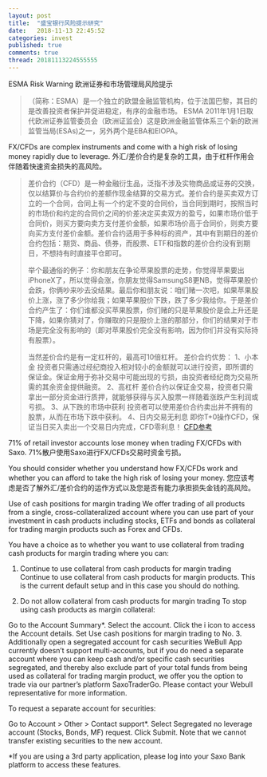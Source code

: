 ```yaml
---
layout: post
title:  "盛宝银行风险提示研究"
date:   2018-11-13 22:45:52
categories: invest
published: true
comments: true
thread: 20181113224555555
---
```

ESMA Risk Warning
欧洲证券和市场管理局风险提示
> （简称：ESMA）是一个独立的欧盟金融监管机构，位于法国巴黎，其目的是改善投资者保护并促进稳定，有序的金融市场。 ESMA 2011年1月1日取代欧洲证券监管委员会（欧洲证监会）这是欧洲金融监管体系三个新的欧洲监管当局(ESAs)之一，另外两个是EBA和EIOPA。

FX/CFDs are complex instruments and come with a high risk of losing money rapidly due to leverage.
外汇/差价合约是复杂的工具，由于杠杆作用会伴随着快速资金损失的高风险。
> 差价合约（CFD）是一种金融衍生品，泛指不涉及实物商品或证券的交换，仅以结算价与合约价的差额作现金结算的交易方式。差价合约是买卖双方订立的一个合同，合同上有一个约定不变的合同价，当合同到期时，按照当时的市场价和约定的合同价之间的价差决定买卖双方的盈亏，如果市场价低于合同价，则买方要向卖方支付差价金额，如果市场价高于合同价，则卖方要向买方支付差价金额。差价合约适用于多种标的资产，其中有到期日的差价合约包括：期货、商品、债券，而股票、ETF和指数的差价合约没有到期日，不想持有时直接平仓即可。
>
> 举个最通俗的例子：你和朋友在争论苹果股票的走势，你觉得苹果要出iPhoneX了，所以觉得会涨，你朋友觉得SamsungS8更NB，觉得苹果股价会跌，你俩吵来吵去没结果。最后你和朋友说：咱们赌一次吧，如果苹果股价上涨，涨了多少你给我；如果苹果股价下跌，跌了多少我给你。于是差价合约产生了：你们谁都没买苹果股票，你们赌的只是苹果股价是会上升还是下降，如果你猜对了，你赚取的只是股价上涨的那部分，你们的结果对于市场是完全没有影响的（即对苹果股价完全没有影响，因为你们并没有实际持有股票）。
>
>当然差价合约是有一定杠杆的，最高可10倍杠杆。
差价合约优势：
1、小本金
投资者只需通过经纪商投入相对较小的金额就可以进行投资，即所谓的保证金。保证金用于弥补交易中可能出现的亏损，由投资者经纪商为交易所需的其余资金提供融资。
2、高杠杆
差价合约以保证金交易，投资者只需拿出一部分资金进行质押，就能够获得与买入股票一样随着涨跌产生利润或亏损。
3、从下跌的市场中获利
投资者可以使用差价合约卖出并不拥有的股票，从而在市场下跌中获利。
4、日内交易无利息
即你T+0操作CFD，保证当日买入卖出一个交易日内完成，CFD零利息！
[CFD参考](https://www.ifc-markets.cn/cfds/how-to-trade-cfds)


71% of retail investor accounts lose money when trading FX/CFDs with Saxo.
71%散户使用Saxo进行FX/CFDs交易时资金亏损。

You should consider whether you understand how FX/CFDs work and whether you can afford to take the high risk of losing your money.
您应该考虑是否了解外汇/差价合约的运作方式以及您是否有能力承担损失金钱的高风险。

Use of cash positions for margin trading
We offer trading of all products from a single, cross-collateralized account where you can use part of your investment in cash products including stocks, ETFs and bonds as collateral for trading margin products such as Forex and CFDs.

You have a choice as to whether you want to use collateral from trading cash products for margin trading where you can:

1. Continue to use collateral from cash products for margin trading
Continue to use collateral from cash products for margin products. This is the current default setup and in this case you should do nothing.

2. Do not allow collateral from cash products for margin trading
To stop using cash products as margin collateral:

Go to the Account Summary*.
Select the account.
Click the i icon to access the Account details.
Set Use cash positions for margin trading to No.
3. Additionally open a segregated account for cash securities
WeBull App currently doesn’t support multi-accounts, but if you do need a separate account where you can keep cash and/or specific cash securities segregated, and thereby also exclude part of your total funds from being used as collateral for trading margin product, we offer you the option to trade via our partner’s platform SaxoTraderGo. Please contact your Webull representative for more information.

To request a separate account for securities:

Go to Account > Other > Contact support*.
Select Segregated no leverage account (Stocks, Bonds, MF) request.
Click Submit.
Note that we cannot transfer existing securities to the new account.

*If you are using a 3rd party application, please log into your Saxo Bank platform to access these features.
